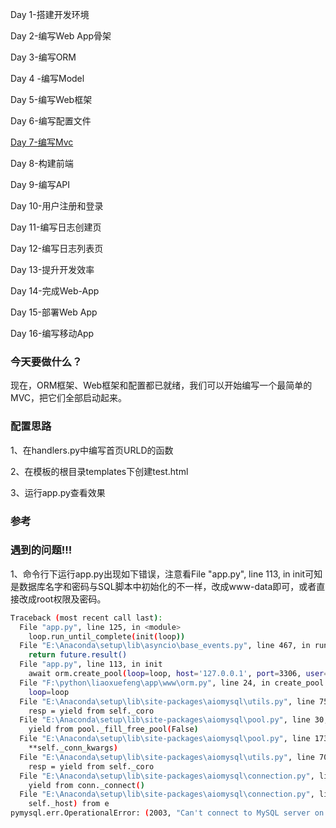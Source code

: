 Day 1-搭建开发环境

Day 2-编写Web App骨架

Day 3-编写ORM

Day 4 -编写Model

Day 5-编写Web框架

Day 6-编写配置文件

<u>Day 7-编写Mvc</u>

Day 8-构建前端

Day 9-编写API

Day 10-用户注册和登录

Day 11-编写日志创建页

Day 12-编写日志列表页

Day 13-提升开发效率

Day 14-完成Web-App

Day 15-部署Web App

Day 16-编写移动App



### 今天要做什么？

现在，ORM框架、Web框架和配置都已就绪，我们可以开始编写一个最简单的MVC，把它们全部启动起来。

### 配置思路
1、在handlers.py中编写首页URLD的函数

2、在模板的根目录templates下创建test.html

3、运行app.py查看效果

### 参考



### 遇到的问题!!!

1、命令行下运行app.py出现如下错误，注意看File "app.py", line 113, in init可知是数据库名字和密码与SQL脚本中初始化的不一样，改成www-data即可，或者直接改成root权限及密码。
```bash
Traceback (most recent call last):
  File "app.py", line 125, in <module>
    loop.run_until_complete(init(loop))
  File "E:\Anaconda\setup\lib\asyncio\base_events.py", line 467, in run_until_complete
    return future.result()
  File "app.py", line 113, in init
    await orm.create_pool(loop=loop, host='127.0.0.1', port=3306, user='www', password='www', db='awesome')
  File "F:\python\liaoxuefeng\app\www\orm.py", line 24, in create_pool
    loop=loop
  File "E:\Anaconda\setup\lib\site-packages\aiomysql\utils.py", line 75, in __await__
    resp = yield from self._coro
  File "E:\Anaconda\setup\lib\site-packages\aiomysql\pool.py", line 30, in _create_pool
    yield from pool._fill_free_pool(False)
  File "E:\Anaconda\setup\lib\site-packages\aiomysql\pool.py", line 173, in _fill_free_pool
    **self._conn_kwargs)
  File "E:\Anaconda\setup\lib\site-packages\aiomysql\utils.py", line 70, in __iter__
    resp = yield from self._coro
  File "E:\Anaconda\setup\lib\site-packages\aiomysql\connection.py", line 78, in _connect
    yield from conn._connect()
  File "E:\Anaconda\setup\lib\site-packages\aiomysql\connection.py", line 496, in _connect
    self._host) from e
pymysql.err.OperationalError: (2003, "Can't connect to MySQL server on '127.0.0.1'")

```

